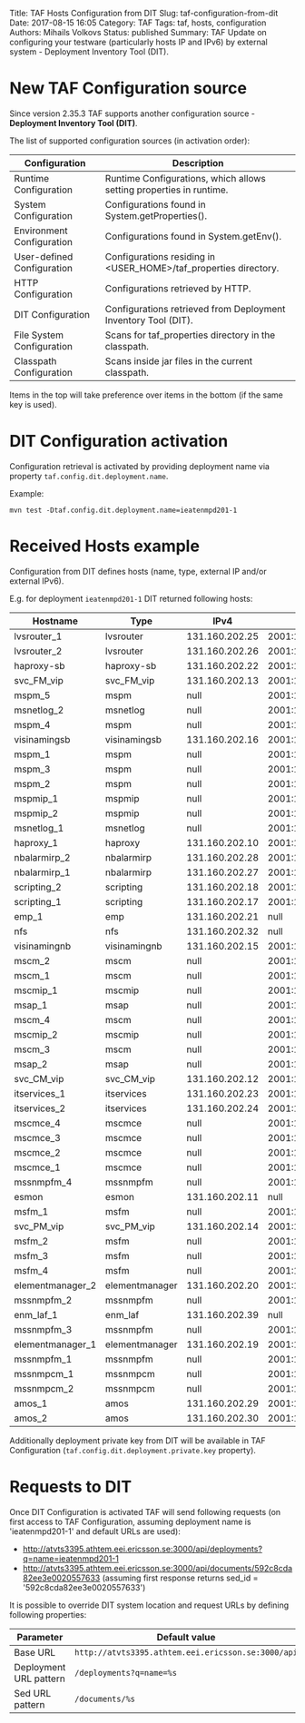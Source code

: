 Title: TAF Hosts Configuration from DIT
Slug: taf-configuration-from-dit
Date: 2017-08-15 16:05
Category: TAF
Tags: taf, hosts, configuration
Authors: Mihails Volkovs
Status: published
Summary: TAF Update on configuring your testware (particularly hosts IP and IPv6) by external system - Deployment Inventory Tool (DIT).


# New TAF Configuration source

Since version 2.35.3 TAF supports another configuration source - **Deployment Inventory Tool (DIT)**.

The list of supported configuration sources (in activation order):

Configuration               | Description
--------------------------- | -------------------------------------------------------------------
Runtime Configuration       | Runtime Configurations, which allows setting properties in runtime.
System Configuration        | Configurations found in System.getProperties().
Environment Configuration   | Configurations found in System.getEnv().
User-defined Configuration  | Configurations residing in <USER_HOME>/taf_properties directory.
HTTP Configuration          | Configurations retrieved by HTTP.
DIT Configuration           | Configurations retrieved from Deployment Inventory Tool (DIT).
File System Configuration   | Scans for taf_properties directory in the classpath.
Classpath Configuration     | Scans inside jar files in the current classpath.

Items in the top will take preference over items in the bottom (if the same key is used).

# DIT Configuration activation

Configuration retrieval is activated by providing deployment name via property `taf.config.dit.deployment.name`.

Example:
```
mvn test -Dtaf.config.dit.deployment.name=ieatenmpd201-1
```

# Received Hosts example

Configuration from DIT defines hosts (name, type, external IP and/or external IPv6).

E.g. for deployment `ieatenmpd201-1` DIT returned following hosts:

Hostname | Type | IPv4 | IPv6
---------|------|------|------
lvsrouter_1 | lvsrouter | 131.160.202.25 | 2001:1b70:6207:0027:0000:0874:1001:0010
lvsrouter_2 | lvsrouter | 131.160.202.26 | 2001:1b70:6207:0027:0000:0874:1001:0011
haproxy-sb | haproxy-sb | 131.160.202.22 | 2001:1b70:6207:0027:0000:0874:1001:0006
svc_FM_vip | svc_FM_vip | 131.160.202.13 | 2001:1b70:6207:0027:0000:0874:1001:0049
mspm_5 | mspm | null | 2001:1b70:6207:0027:0000:0874:1001:0035
msnetlog_2 | msnetlog | null | 2001:1b70:6207:0027:0000:0874:1001:0030
mspm_4 | mspm | null | 2001:1b70:6207:0027:0000:0874:1001:0034
visinamingsb | visinamingsb | 131.160.202.16 | 2001:1b70:6207:0027:0000:0874:1001:0052
mspm_1 | mspm | null | 2001:1b70:6207:0027:0000:0874:1001:0031
mspm_3 | mspm | null | 2001:1b70:6207:0027:0000:0874:1001:0033
mspm_2 | mspm | null | 2001:1b70:6207:0027:0000:0874:1001:0032
mspmip_1 | mspmip | null | 2001:1b70:6207:0027:0000:0874:1001:0036
mspmip_2 | mspmip | null | 2001:1b70:6207:0027:0000:0874:1001:0037
msnetlog_1 | msnetlog | null | 2001:1b70:6207:0027:0000:0874:1001:0029
haproxy_1 | haproxy | 131.160.202.10 | 2001:1b70:6207:0027:0000:0874:1001:0007
nbalarmirp_2 | nbalarmirp | 131.160.202.28 | 2001:1b70:6207:0027:0000:0874:1001:0045
nbalarmirp_1 | nbalarmirp | 131.160.202.27 | 2001:1b70:6207:0027:0000:0874:1001:0044
scripting_2 | scripting | 131.160.202.18 | 2001:1b70:6207:0027:0000:0874:1001:0047
scripting_1 | scripting | 131.160.202.17 | 2001:1b70:6207:0027:0000:0874:1001:0046
emp_1 | emp | 131.160.202.21 | null
nfs | nfs | 131.160.202.32 | null
visinamingnb | visinamingnb | 131.160.202.15 | 2001:1b70:6207:0027:0000:0874:1001:0051
mscm_2 | mscm | null | 2001:1b70:6207:0027:0000:0874:1001:0016
mscm_1 | mscm | null | 2001:1b70:6207:0027:0000:0874:1001:0014
mscmip_1 | mscmip | null | 2001:1b70:6207:0027:0000:0874:1001:0023
msap_1 | msap | null | 2001:1b70:6207:0027:0000:0874:1001:0012
mscm_4 | mscm | null | 2001:1b70:6207:0027:0000:0874:1001:0018
mscmip_2 | mscmip | null | 2001:1b70:6207:0027:0000:0874:1001:0024
mscm_3 | mscm | null | 2001:1b70:6207:0027:0000:0874:1001:0017
msap_2 | msap | null | 2001:1b70:6207:0027:0000:0874:1001:0013
svc_CM_vip | svc_CM_vip | 131.160.202.12 | 2001:1b70:6207:0027:0000:0874:1001:0048
itservices_1 | itservices | 131.160.202.23 | 2001:1b70:6207:0027:0000:0874:1001:0008
itservices_2 | itservices | 131.160.202.24 | 2001:1b70:6207:0027:0000:0874:1001:0009
mscmce_4 | mscmce | null | 2001:1b70:6207:0027:0000:0874:1001:0022
mscmce_3 | mscmce | null | 2001:1b70:6207:0027:0000:0874:1001:0021
mscmce_2 | mscmce | null | 2001:1b70:6207:0027:0000:0874:1001:0020
mscmce_1 | mscmce | null | 2001:1b70:6207:0027:0000:0874:1001:0019
mssnmpfm_4 | mssnmpfm | null | 2001:1b70:6207:0027:0000:0874:1001:0043
esmon | esmon | 131.160.202.11 | null
msfm_1 | msfm | null | 2001:1b70:6207:0027:0000:0874:1001:0025
svc_PM_vip | svc_PM_vip | 131.160.202.14 | 2001:1b70:6207:0027:0000:0874:1001:0050
msfm_2 | msfm | null | 2001:1b70:6207:0027:0000:0874:1001:0026
msfm_3 | msfm | null | 2001:1b70:6207:0027:0000:0874:1001:0027
msfm_4 | msfm | null | 2001:1b70:6207:0027:0000:0874:1001:0028
elementmanager_2 | elementmanager | 131.160.202.20 | 2001:1b70:6207:0027:0000:0874:1001:0005
mssnmpfm_2 | mssnmpfm | null | 2001:1b70:6207:0027:0000:0874:1001:0041
enm_laf_1 | enm_laf | 131.160.202.39 | null
mssnmpfm_3 | mssnmpfm | null | 2001:1b70:6207:0027:0000:0874:1001:0042
elementmanager_1 | elementmanager | 131.160.202.19 | 2001:1b70:6207:0027:0000:0874:1001:0004
mssnmpfm_1 | mssnmpfm | null | 2001:1b70:6207:0027:0000:0874:1001:0040
mssnmpcm_1 | mssnmpcm | null | 2001:1b70:6207:0027:0000:0874:1001:0038
mssnmpcm_2 | mssnmpcm | null | 2001:1b70:6207:0027:0000:0874:1001:0039
amos_1 | amos | 131.160.202.29 | 2001:1b70:6207:0027:0000:0874:1001:0002
amos_2 | amos | 131.160.202.30 | 2001:1b70:6207:0027:0000:0874:1001:0003 |



Additionally deployment private key from DIT will be available in TAF Configuration (`taf.config.dit.deployment.private.key` property).

# Requests to DIT

Once DIT Configuration is activated TAF will send following requests (on first access to TAF Configuration, assuming deployment name is 'ieatenmpd201-1' and default URLs are used):

- http://atvts3395.athtem.eei.ericsson.se:3000/api/deployments?q=name=ieatenmpd201-1
- http://atvts3395.athtem.eei.ericsson.se:3000/api/documents/592c8cda82ee3e0020557633 (assuming first response returns sed_id = '592c8cda82ee3e0020557633')

It is possible to override DIT system location and request URLs by defining following properties:

Parameter              | Default value                                    | Property key
---------------------- | ------------------------------------------------ | -------------------------
Base URL               | `http://atvts3395.athtem.eei.ericsson.se:3000/api` | `taf.config.dit.url`
Deployment URL pattern | `/deployments?q=name=%s`                           | `taf.config.dit.deployment.url.pattern`
Sed URL pattern        | `/documents/%s`                                    | `taf.config.dit.sed.url.pattern`
